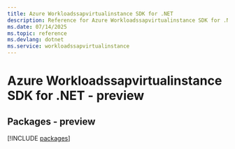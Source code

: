 ```yaml
---
title: Azure Workloadssapvirtualinstance SDK for .NET
description: Reference for Azure Workloadssapvirtualinstance SDK for .NET
ms.date: 07/14/2025
ms.topic: reference
ms.devlang: dotnet
ms.service: workloadssapvirtualinstance
---
```

# Azure Workloadssapvirtualinstance SDK for .NET - preview
## Packages - preview
[!INCLUDE [packages](workloadssapvirtualinstance-index.md)]